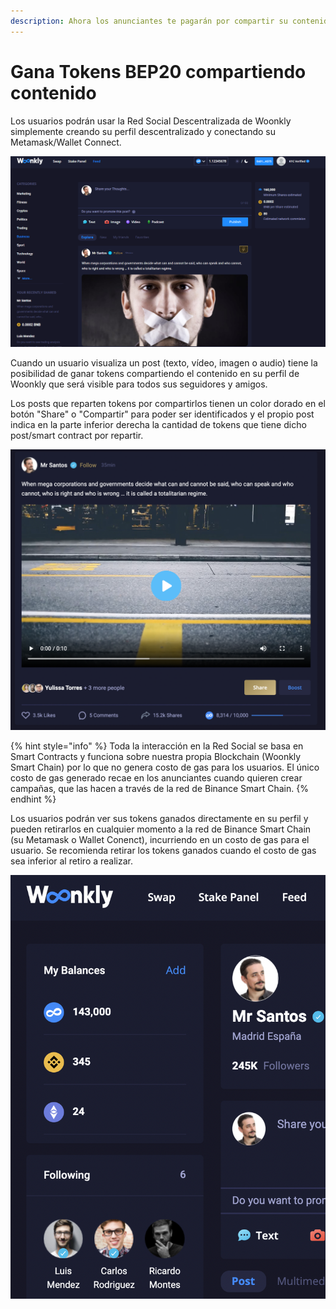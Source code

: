 ```yaml
---
description: Ahora los anunciantes te pagarán por compartir su contenido
---
```


# Gana Tokens BEP20 compartiendo contenido

Los usuarios podrán usar la Red Social Descentralizada de Woonkly simplemente creando su perfil descentralizado y conectando su  Metamask/Wallet Connect.

![Visi&#xF3;n de la p&#xE1;gina principal de la Red Social Descentralizada de Woonkly](../.gitbook/assets/feed1.png)

 Cuando un usuario visualiza un post \(texto, vídeo, imagen o audio\) tiene la posibilidad de ganar tokens compartiendo el contenido en su perfil de Woonkly que será visible para todos sus seguidores y amigos.

Los posts que reparten tokens por compartirlos tienen un color dorado en el botón "Share" o "Compartir" para poder ser identificados y el propio post indica en la parte inferior derecha la cantidad de tokens que tiene dicho post/smart contract por repartir.

![Imagen de un Post de Woonkly que reparte tokens por compartirlo](../.gitbook/assets/captura-de-pantalla-2021-03-02-a-las-13.07.10.png)

{% hint style="info" %}
Toda la interacción en la Red Social se basa en Smart Contracts y funciona sobre nuestra propia Blockchain \(Woonkly Smart Chain\) por lo que no genera costo de gas para los usuarios. El único costo de gas generado recae en los anunciantes cuando quieren crear campañas, que las hacen a través de la red de Binance Smart Chain.
{% endhint %}

Los usuarios podrán ver sus tokens ganados directamente en su perfil y pueden retirarlos en cualquier momento a la red de Binance Smart Chain \(su Metamask o Wallet Conenct\), incurriendo en un costo de gas para el usuario. Se recomienda retirar los tokens ganados cuando el costo de gas sea inferior al retiro a realizar.

![Imagen de la Wallet con Ganancias de Tokens del Usuario en Woonkly](../.gitbook/assets/captura-de-pantalla-2021-03-02-a-las-13.09.55.png)

